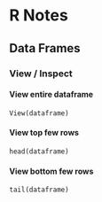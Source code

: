 # R Notes

## Data Frames

### View / Inspect
#### View entire dataframe
`View(dataframe)`

#### View top few rows
`head(dataframe)`

#### View bottom few rows
`tail(dataframe)`